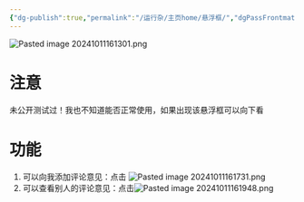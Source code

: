 ```yaml
---
{"dg-publish":true,"permalink":"/运行杂/主页home/悬浮框/","dgPassFrontmatter":true,"noteIcon":"","created":"2024-10-11T16:11:31.611+08:00","updated":"2024-10-11T17:32:24.724+08:00"}
---
```


![Pasted image 20241011161301.png](/img/user/%E8%BF%90%E8%A1%8C%E6%9D%82/%E9%99%84%E4%BB%B6/Pasted%20image%2020241011161301.png)
# 注意
未公开测试过！我也不知道能否正常使用，如果出现该悬浮框可以向下看
# 功能
1. 可以向我添加评论意见：点击 ![Pasted image 20241011161731.png](/img/user/%E8%BF%90%E8%A1%8C%E6%9D%82/%E9%99%84%E4%BB%B6/Pasted%20image%2020241011161731.png)
2. 可以查看别人的评论意见：点击![Pasted image 20241011161948.png](/img/user/%E8%BF%90%E8%A1%8C%E6%9D%82/%E9%99%84%E4%BB%B6/Pasted%20image%2020241011161948.png)
